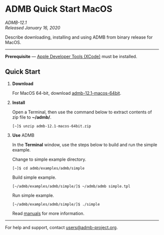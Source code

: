 # ADMB Quick Start MacOS

*ADMB-12.1*  
*Released January 16, 2020*  

Describe downloading, installing and using ADMB from binary release for MacOS.

---

**Prerequisite** &mdash; [Apple Developer Tools (XCode)](https://developer.apple.com/xcode/) must be installed.

Quick Start
-----------

1. **Download**

   For MacOS 64-bit, download [admb-12.1-macos-64bit](https://github.com/admb-project/admb/releases/download/admb-12.1/admb-12.1-macos-64bit.zip).

2. **Install**

   Open a Terminal, then use the command below to extract contents of zip file to **~/admb/**. 

   ```
   [~]$ unzip admb-12.1-macos-64bit.zip
   ```

3. **Use** ADMB

   In the **Terminal** window, use the steps below to build and run the simple example.

   Change to simple example directory.       

   ```
   [~]$ cd admb/examples/admb/simple
   ```

   Build simple example.

   ```
   [~/admb/examples/admb/simple/]$ ~/admb/admb simple.tpl
   ```

   Run simple example.

   ```
   [~/admb/examples/admb/simple/]$ ./simple
   ```

   Read [manuals](http://www.admb-project.org/docs/manuals/) for more information.

---
For help and support, contact <users@admb-project.org>.
